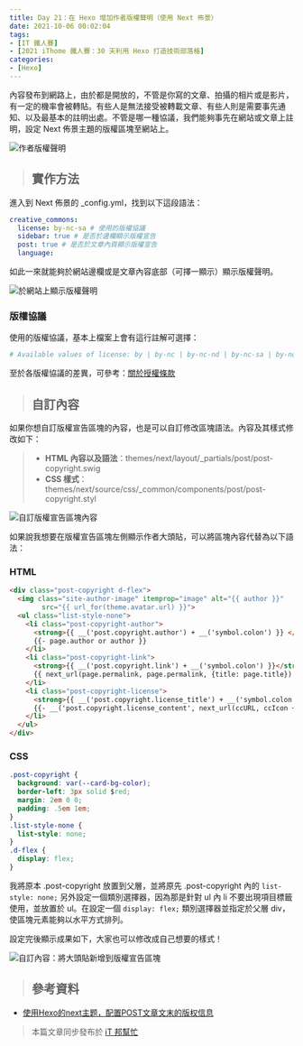 ```yaml
---
title: Day 21：在 Hexo 增加作者版權聲明（使用 Next 佈景）
date: 2021-10-06 00:02:04
tags:
- [IT 鐵人賽]
- [2021 iThome 鐵人賽：30 天利用 Hexo 打造技術部落格]
categories:
- [Hexo]
---
```


內容發布到網路上，由於都是開放的，不管是你寫的文章、拍攝的相片或是影片，有一定的機率會被轉貼。有些人是無法接受被轉載文章、有些人則是需要事先通知、以及最基本的註明出處。不管是哪一種協議，我們能夠事先在網站或文章上註明，設定 Next 佈景主題的版權區塊至網站上。

<!-- more -->

![作者版權聲明](https://i.imgur.com/GRwOLTU.png)

> ## 實作方法

進入到 Next 佈景的 _config.yml，找到以下這段語法：

``` yml
creative_commons:
  license: by-nc-sa # 使用的版權協議
  sidebar: true # 是否於邊欄顯示版權宣告
  post: true # 是否於文章內頁顯示版權宣告
  language:
```

如此一來就能夠於網站邊欄或是文章內容底部（可擇一顯示）顯示版權聲明。

![於網站上顯示版權聲明](https://i.imgur.com/UMz9b2N.png)

### 版權協議

使用的版權協議，基本上檔案上會有這行註解可選擇：

``` yml
# Available values of license: by | by-nc | by-nc-nd | by-nc-sa | by-nd | by-sa | zero
```

至於各版權協議的差異，可參考：[關於授權條款](https://creativecommons.org/licenses/)

> ## 自訂內容

如果你想自訂版權宣告區塊的內容，也是可以自訂修改區塊語法。內容及其樣式修改如下：

> * **HTML 內容以及語法**：themes/next/layout/_partials/post/post-copyright.swig
> * **CSS 樣式**：themes/next/source/css/_common/components/post/post-copyright.styl

![自訂版權宣告區塊內容](https://i.imgur.com/A0oMCgJ.png)

如果說我想要在版權宣告區塊左側顯示作者大頭貼，可以將區塊內容代替為以下語法：

### HTML

``` HTML
<div class="post-copyright d-flex">
  <img class="site-author-image" itemprop="image" alt="{{ author }}"
        src="{{ url_for(theme.avatar.url) }}">
  <ul class="list-style-none">
    <li class="post-copyright-author">
      <strong>{{ __('post.copyright.author') + __('symbol.colon') }} </strong>
      {{- page.author or author }}
    </li>
    <li class="post-copyright-link">
      <strong>{{ __('post.copyright.link') + __('symbol.colon') }}</strong>
      {{ next_url(page.permalink, page.permalink, {title: page.title}) }}
    </li>
    <li class="post-copyright-license">
      <strong>{{ __('post.copyright.license_title') + __('symbol.colon') }} </strong>
      {{- __('post.copyright.license_content', next_url(ccURL, ccIcon + ccText)) }}
    </li>
  </ul>
</div>
```

### CSS

``` CSS
.post-copyright {
  background: var(--card-bg-color);
  border-left: 3px solid $red;
  margin: 2em 0 0;
  padding: .5em 1em;
}
.list-style-none {
  list-style: none;
}
.d-flex {
  display: flex;
}
```

我將原本 .post-copyright 放置到父層，並將原先 .post-copyright 內的 `list-style: none;` 另外設定一個類別選擇器，因為那是針對 ul 內 li 不要出現項目標籤使用，並放置於 ul。在設定一個 `display: flex;` 類別選擇器並指定於父層 div，使區塊元素能夠以水平方式排列。

設定完後顯示成果如下，大家也可以修改成自己想要的樣式！

![自訂內容：將大頭貼新增到版權宣告區塊](https://i.imgur.com/Xs2GpjL.png)

> ## 參考資料

* [使用Hexo的next主题，配置POST文章文末的版权信息](http://blog.amdoing.com/the-post-copyright-in-hexo-next/)

> 本篇文章同步發布於 [iT 邦幫忙](https://ithelp.ithome.com.tw/articles/10278151)
